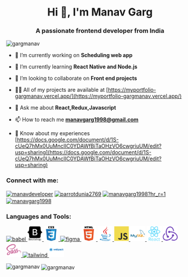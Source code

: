 <h1 align="center">Hi 👋, I'm Manav Garg</h1>
<h3 align="center">A passionate frontend developer from India</h3>

<p align="left"> <img src="https://komarev.com/ghpvc/?username=gargmanav&label=Profile%20views&color=0e75b6&style=flat" alt="gargmanav" /> </p>

- 🔭 I’m currently working on **Scheduling web app**

- 🌱 I’m currently learning **React Native and Node.js**

- 👯 I’m looking to collaborate on **Front end projects**

- 👨‍💻 All of my projects are available at [https://myportfolio-gargmanav.vercel.app/](https://myportfolio-gargmanav.vercel.app/)

- 💬 Ask me about **React,Redux,Javascript**

- 📫 How to reach me **manavgarg1998@gmail.com**

- 📄 Know about my experiences [https://docs.google.com/document/d/1S-cUeQ7hMx0UuMncIIC0YDAWfBiTaOHzVO6cwgriuUM/edit?usp=sharing](https://docs.google.com/document/d/1S-cUeQ7hMx0UuMncIIC0YDAWfBiTaOHzVO6cwgriuUM/edit?usp=sharing)

<h3 align="left">Connect with me:</h3>
<p align="left">
<a href="https://linkedin.com/in/manavdeveloper" target="blank"><img align="center" src="https://raw.githubusercontent.com/rahuldkjain/github-profile-readme-generator/master/src/images/icons/Social/linked-in-alt.svg" alt="manavdeveloper" height="30" width="40" /></a>
<a href="https://www.youtube.com/c/parrotdunia2769" target="blank"><img align="center" src="https://raw.githubusercontent.com/rahuldkjain/github-profile-readme-generator/master/src/images/icons/Social/youtube.svg" alt="parrotdunia2769" height="30" width="40" /></a>
<a href="https://www.hackerrank.com/manavgarg1998?hr_r=1" target="blank"><img align="center" src="https://raw.githubusercontent.com/rahuldkjain/github-profile-readme-generator/master/src/images/icons/Social/hackerrank.svg" alt="manavgarg1998?hr_r=1" height="30" width="40" /></a>
<a href="https://www.leetcode.com/manavgarg1998" target="blank"><img align="center" src="https://raw.githubusercontent.com/rahuldkjain/github-profile-readme-generator/master/src/images/icons/Social/leet-code.svg" alt="manavgarg1998" height="30" width="40" /></a>
</p>

<h3 align="left">Languages and Tools:</h3>
<p align="left"> <a href="https://babeljs.io/" target="_blank" rel="noreferrer"> <img src="https://www.vectorlogo.zone/logos/babeljs/babeljs-icon.svg" alt="babel" width="40" height="40"/> </a> <a href="https://getbootstrap.com" target="_blank" rel="noreferrer"> <img src="https://raw.githubusercontent.com/devicons/devicon/master/icons/bootstrap/bootstrap-plain-wordmark.svg" alt="bootstrap" width="40" height="40"/> </a> <a href="https://www.w3schools.com/css/" target="_blank" rel="noreferrer"> <img src="https://raw.githubusercontent.com/devicons/devicon/master/icons/css3/css3-original-wordmark.svg" alt="css3" width="40" height="40"/> </a> <a href="https://www.figma.com/" target="_blank" rel="noreferrer"> <img src="https://www.vectorlogo.zone/logos/figma/figma-icon.svg" alt="figma" width="40" height="40"/> </a> <a href="https://www.w3.org/html/" target="_blank" rel="noreferrer"> <img src="https://raw.githubusercontent.com/devicons/devicon/master/icons/html5/html5-original-wordmark.svg" alt="html5" width="40" height="40"/> </a> <a href="https://www.java.com" target="_blank" rel="noreferrer"> <img src="https://raw.githubusercontent.com/devicons/devicon/master/icons/java/java-original.svg" alt="java" width="40" height="40"/> </a> <a href="https://developer.mozilla.org/en-US/docs/Web/JavaScript" target="_blank" rel="noreferrer"> <img src="https://raw.githubusercontent.com/devicons/devicon/master/icons/javascript/javascript-original.svg" alt="javascript" width="40" height="40"/> </a> <a href="https://www.mysql.com/" target="_blank" rel="noreferrer"> <img src="https://raw.githubusercontent.com/devicons/devicon/master/icons/mysql/mysql-original-wordmark.svg" alt="mysql" width="40" height="40"/> </a> <a href="https://reactjs.org/" target="_blank" rel="noreferrer"> <img src="https://raw.githubusercontent.com/devicons/devicon/master/icons/react/react-original-wordmark.svg" alt="react" width="40" height="40"/> </a> <a href="https://redux.js.org" target="_blank" rel="noreferrer"> <img src="https://raw.githubusercontent.com/devicons/devicon/master/icons/redux/redux-original.svg" alt="redux" width="40" height="40"/> </a> <a href="https://sass-lang.com" target="_blank" rel="noreferrer"> <img src="https://raw.githubusercontent.com/devicons/devicon/master/icons/sass/sass-original.svg" alt="sass" width="40" height="40"/> </a> <a href="https://tailwindcss.com/" target="_blank" rel="noreferrer"> <img src="https://www.vectorlogo.zone/logos/tailwindcss/tailwindcss-icon.svg" alt="tailwind" width="40" height="40"/> </a> <a href="https://webpack.js.org" target="_blank" rel="noreferrer"> <img src="https://raw.githubusercontent.com/devicons/devicon/d00d0969292a6569d45b06d3f350f463a0107b0d/icons/webpack/webpack-original-wordmark.svg" alt="webpack" width="40" height="40"/> </a> </p>

<p><img align="left" src="https://github-readme-stats.vercel.app/api/top-langs?username=gargmanav&show_icons=true&locale=en&layout=compact" alt="gargmanav" /></p>

<p>&nbsp;<img align="center" src="https://github-readme-stats.vercel.app/api?username=gargmanav&show_icons=true&locale=en" alt="gargmanav" /></p>
